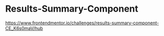 # Results-Summary-Component
https://www.frontendmentor.io/challenges/results-summary-component-CE_K6s0maV/hub
